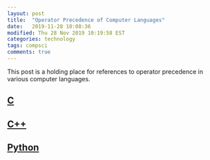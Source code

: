 ```yaml
---
layout: post
title:  "Operator Precedence of Computer Languages"
date:   2019-11-28 10:08:36
modified: Thu 28 Nov 2019 10:19:58 EST
categories: technology
tags: compsci
comments: true
---
```


This post is a holding place for references to operator precedence in various computer languages.

## [C](https://en.cppreference.com/w/c/language/operator_precedence)

## [C++](https://en.cppreference.com/w/cpp/language/operator_precedence)

## [Python](https://docs.python.org/3/reference/expressions.html#operator-precedence)


